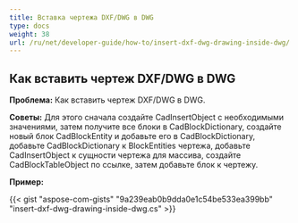 ```yaml
---
title: Вставка чертежа DXF/DWG в DWG
type: docs
weight: 38
url: /ru/net/developer-guide/how-to/insert-dxf-dwg-drawing-inside-dwg/
---
```


## **Как вставить чертеж DXF/DWG в DWG**

**Проблема:** Как вставить чертеж DXF/DWG в DWG.

**Советы:** Для этого сначала создайте CadInsertObject с необходимыми значениями, затем получите все блоки в CadBlockDictionary, создайте новый блок CadBlockEntity и добавьте его в CadBlockDictionary, добавьте CadBlockDictionary к BlockEntities чертежа, добавьте CadInsertObject к сущности чертежа для массива, создайте CadBlockTableObject по ссылке, затем добавьте блок к чертежу.

**Пример:**

{{< gist "aspose-com-gists" "9a239eab0b9dda0e1c54be533ea399bb" "insert-dxf-dwg-drawing-inside-dwg.cs" >}}
